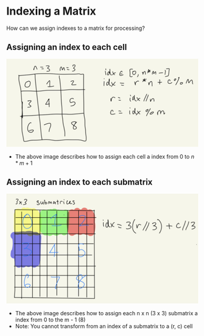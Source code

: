 # Indexing a Matrix
How can we assign indexes to a matrix for processing?

## Assigning an index to each cell
![cell_index](images/matrix_cell_index.jpeg)
- The above image describes how to assign each cell a index from 0 to $n * m + 1$

## Assigning an index to each submatrix
![submatrix_index](images/submatrix_index.jpeg)
- The above image describes how to assign each n x n (3 x 3) submatrix a index from 0 to the m - 1 (8)
- Note: You cannot transform from an index of a submatrix to a (r, c) cell

